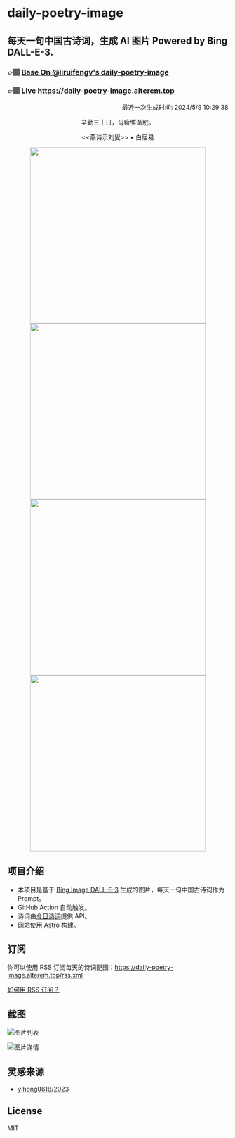 
# daily-poetry-image

## 每天一句中国古诗词，生成 AI 图片 Powered by Bing DALL-E-3.

### 👉🏽 [Base On @liruifengv's daily-poetry-image](https://github.com/liruifengv/daily-poetry-image)

### 👉🏽 [Live](https://daily-poetry-image.alterem.top/) https://daily-poetry-image.alterem.top

<p align="right">
  最近一次生成时间: 2024/5/9 10:29:38
</p>
<p align="center">
辛勤三十日，母瘦雏渐肥。
</p>
<p align="center">
<<燕诗示刘叟>> • 白居易
</p>
<p align="center">
<img src="https://tse3.mm.bing.net/th/id/OIG1.QdDsb.7XhBRLDgDNvRl." height="400" width="400" />
<img src="https://tse1.mm.bing.net/th/id/OIG1.nTLZRUYU468wbrgXoAw4" height="400" width="400" />
<img src="https://tse4.mm.bing.net/th/id/OIG1.iF_mFBO.j0ZoxVs6wQYx" height="400" width="400" />
<img src="https://tse2.mm.bing.net/th/id/OIG1.qTvGYwap_oZs_iNZYWIL" height="400" width="400" />
</p>

## 项目介绍

-   本项目是基于 [Bing Image DALL-E-3](https://www.bing.com/images/create) 生成的图片，每天一句中国古诗词作为 Prompt。
-   GitHub Action 自动触发。
-   诗词由[今日诗词](https://www.jinrishici.com/)提供 API。
-   网站使用 [Astro](https://astro.build) 构建。

## 订阅

你可以使用 RSS 订阅每天的诗词配图：https://daily-poetry-image.alterem.top/rss.xml

[如何用 RSS 订阅？](https://zhuanlan.zhihu.com/p/55026716)

## 截图

![图片列表](./screenshots/Snipaste_2023-12-28_21-00-26.png)

![图片详情](./screenshots/Snipaste_2023-12-28_21-00-53.png)

## 灵感来源

-   [yihong0618/2023](https://github.com/yihong0618/2023)

## License

MIT
